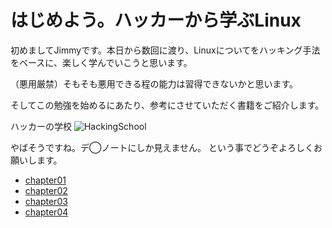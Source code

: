 # はじめよう。ハッカーから学ぶLinux

初めましてJimmyです。本日から数回に渡り、Linuxについてをハッキング手法をベースに、楽しく学んでいこうと思います。

（悪用厳禁）そもそも悪用できる程の能力は習得できないかと思います。

そしてこの勉強を始めるにあたり、参考にさせていただく書籍をご紹介します。

ハッカーの学校
 ![HackingSchool](http://s-akademeia.sakura.ne.jp/main/books/school/img/hackercover2.png)

やばそうですね。デ◯ノートにしか見えません。
という事でどうぞよろしくお願いします。

+ [chapter01](../chapter01.md)
+ [chapter02](../chapter02.md)
+ [chapter03](../chapter03.md)
+ [chapter04](../chapter04.md)
